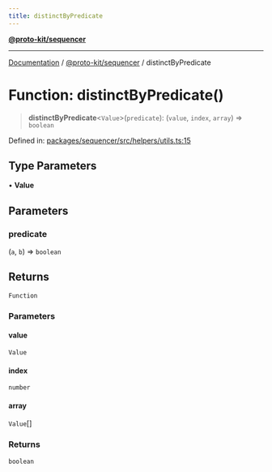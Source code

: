 ```yaml
---
title: distinctByPredicate
---
```


[**@proto-kit/sequencer**](../README.md)

***

[Documentation](../../../README.md) / [@proto-kit/sequencer](../README.md) / distinctByPredicate

# Function: distinctByPredicate()

> **distinctByPredicate**\<`Value`\>(`predicate`): (`value`, `index`, `array`) => `boolean`

Defined in: [packages/sequencer/src/helpers/utils.ts:15](https://github.com/proto-kit/framework/blob/4d6b3b6da51b3edee0fbf25ce72c1f59ec61e891/packages/sequencer/src/helpers/utils.ts#L15)

## Type Parameters

• **Value**

## Parameters

### predicate

(`a`, `b`) => `boolean`

## Returns

`Function`

### Parameters

#### value

`Value`

#### index

`number`

#### array

`Value`[]

### Returns

`boolean`
